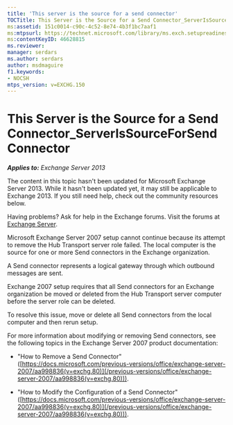 ```yaml
---
title: 'This server is the source for a send connector'
TOCTitle: This Server is the Source for a Send Connector_ServerIsSourceForSendConnector
ms:assetid: 151c0014-c90c-4c52-8e74-4b3f1bc7aaf1
ms:mtpsurl: https://technet.microsoft.com/library/ms.exch.setupreadiness.serverissourceforsendconnector(v=EXCHG.150)
ms:contentKeyID: 46628815
ms.reviewer: 
manager: serdars
ms.author: serdars
author: msdmaguire
f1.keywords:
- NOCSH
mtps_version: v=EXCHG.150
---
```


# This Server is the Source for a Send Connector\_ServerIsSourceForSendConnector

_**Applies to:** Exchange Server 2013_

The content in this topic hasn't been updated for Microsoft Exchange Server 2013. While it hasn't been updated yet, it may still be applicable to Exchange 2013. If you still need help, check out the community resources below.

Having problems? Ask for help in the Exchange forums. Visit the forums at [Exchange Server](https://social.technet.microsoft.com/forums/office/home?category=exchangeserver).

Microsoft Exchange Server 2007 setup cannot continue because its attempt to remove the Hub Transport server role failed. The local computer is the source for one or more Send connectors in the Exchange organization.

A Send connector represents a logical gateway through which outbound messages are sent.

Exchange 2007 setup requires that all Send connectors for an Exchange organization be moved or deleted from the Hub Transport server computer before the server role can be deleted.

To resolve this issue, move or delete all Send connectors from the local computer and then rerun setup.

For more information about modifying or removing Send connectors, see the following topics in the Exchange Server 2007 product documentation:

- "How to Remove a Send Connector" ([https://docs.microsoft.com/previous-versions/office/exchange-server-2007/aa998836(v=exchg.80)](/previous-versions/office/exchange-server-2007/aa998836(v=exchg.80))).

- "How to Modify the Configuration of a Send Connector" ([https://docs.microsoft.com/previous-versions/office/exchange-server-2007/aa998836(v=exchg.80)](/previous-versions/office/exchange-server-2007/aa998836(v=exchg.80))).